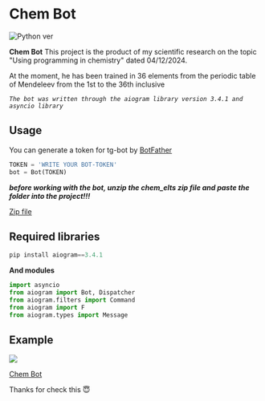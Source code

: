 # Chem Bot

![Python ver](https://img.shields.io/badge/python-3.8.2-orange)


**Chem Bot** This project is the product of my scientific research on the topic "Using programming in chemistry" dated 04/12/2024.

At the moment, he has been trained in 36 elements from the periodic table of Mendeleev from the 1st to the 36th inclusive

*```The bot was written through the aiogram library version 3.4.1 and asyncio library```*

## Usage ##

You can generate a token for tg-bot by [BotFather](https://t.me/BotFather)

```python
TOKEN = 'WRITE YOUR BOT-TOKEN'
bot = Bot(TOKEN)
```
***before working with the bot, unzip the chem_elts zip file and paste the folder into the project!!!***

[Zip file](https://vk.com/doc504729973_671485073?hash=UKUFQA0yBhjhnxU3Zpzv1ZKnpWEVkZFYIuozmRdh4do&dl=zTbICTkdt4XXQGMtm3Ev7czaqtCatJ0YNNWdZ4gAlyP)

## Required libraries ##



```python
pip install aiogram==3.4.1
```

**And modules**

```python
import asyncio
from aiogram import Bot, Dispatcher
from aiogram.filters import Command
from aiogram import F
from aiogram.types import Message
```

## Example ##

![](https://sun9-44.userapi.com/impg/77pi3GydOUKe9OQ2Cmvkw6QTnNKotA1jrcEVMA/q0wtTy0nz0g.jpg?size=662x332&quality=96&sign=560d85a90175c127efa8e62d889ada1b&type=album)


[Chem Bot](https://t.me/el_configuration_chem_bot)

Thanks for check this :innocent: